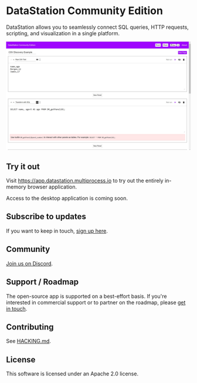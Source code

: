 # DataStation Community Edition

DataStation allows you to seamlessly connect SQL queries, HTTP requests,
scripting, and visualization in a single platform.

![A screenshot of app.datastation.multiprocess.io](./screenshot.jpg)

## Try it out

Visit https://app.datastation.multiprocess.io to try out the entirely
in-memory browser application.

Access to the desktop application is coming soon.

## Subscribe to updates

If you want to keep in touch, [sign up
here](https://forms.gle/wH5fdxrxXwZHoNxk8).

## Community

[Join us on Discord](https://discord.gg/f2wQBc4bXX).

## Support / Roadmap

The open-source app is supported on a best-effort basis. If you're
interested in commercial support or to partner on the roadmap, please
[get in touch](mailto:phil@multiprocess.io).

## Contributing

See [HACKING.md](HACKING.md).

## License

This software is licensed under an Apache 2.0 license.

